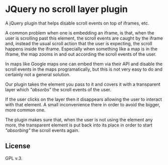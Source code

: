 # JQuery no scroll layer plugin

A jQuery plugin that helps disable scroll events on top of iframes, etc.

A common problem when one is embedding an iframe, is that, when the user is scrolling past this element, the scroll events are caught by the iframe and, instead the usual scroll action that the user is expecting, the scroll happens inside the iframe. Especially when something like a map is in the iframe, the map zooms in and out according the scroll events of the user. 

In maps like Google maps one can embed them via their API and disable the scroll events in the maps programatically, but this is not very easy to do and certainly not a general solution.

Our plugin takes the element you pass to it and covers it with a transparent layer which *"absorbs"* the scroll events of the user. 

If the user clicks on the layer then it disappears allowing the user to interact with that element. A small inconvenience there in order to avoid the bigger, more common one.

The plugin makes sure that, when the user is not using the element any more, the transparent element is put back into its place in order to start *"absorbing"* the scroll events again.

## License

GPL v.3.
